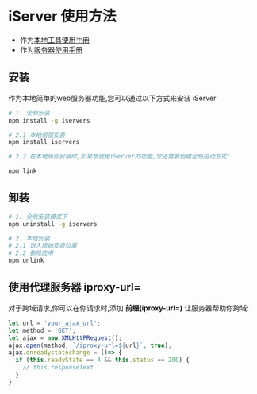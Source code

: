 # iServer 使用方法

- 作为[本地工具使用手册](tool.md)
- 作为[服务器使用手册](os.md)

## 安装

作为本地简单的web服务器功能,您可以通过以下方式来安装 iServer

```sh
# 1. 全局安装
npm install -g iservers

# 2.1 本地局部安装
npm install iservers

# 2.2 在本地局部安装时,如果想使用iServer的功能,您还需要创建全局启动方式:

npm link
```

## 卸装
```sh
# 1. 全局安装模式下
npm uninstall -g iservers

# 2. 本地安装
# 2.1 进入原始安装位置
# 2.2 删除应用
npm unlink
```


## 使用代理服务器 iproxy-url=

对于跨域请求,你可以在你请求时,添加 __前缀(iproxy-url=)__ 让服务器帮助你跨域:

```javascript
let url = 'your_ajax_url';
let method = 'GET';
let ajax = new XMLHttPRequest();
ajax.open(method, `/iproxy-url=${url}`, true);
ajax.onreadystatechange = ()=> {
  if (this.readyState == 4 && this.status == 200) {
    // this.responseText
  }
}

```

